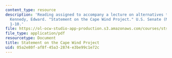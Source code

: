 ```yaml
---
content_type: resource
description: 'Reading assigned to accompany a lecture on alternatives to fossil fuels:
  Kennedy, Edward. "Statement on the Cape Wind Project." U.S. Senate (May 9, 2006):
  1-10.'
file: https://ol-ocw-studio-app-production.s3.amazonaws.com/courses/sts-011-american-science-ethical-conflicts-and-political-choices-fall-2007/05a2e80faf8f45a32874e3be99c1e72c_20_kennedy.pdf
file_type: application/pdf
resourcetype: Document
title: Statement on the Cape Wind Project
uid: 05a2e80f-af8f-45a3-2874-e3be99c1e72c
---
```

